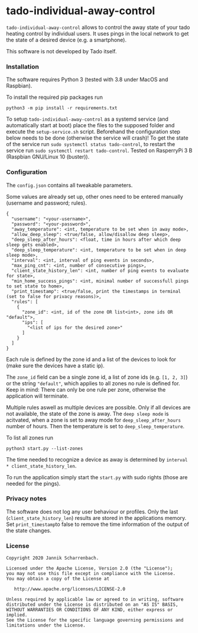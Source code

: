 # tado-individual-away-control

`tado-individual-away-control` allows to control the away state of your tado heating control by individual users.
It uses pings in the local network to get the state of a desired device (e.g. a smartphone).

This software is not developed by Tado itself.

### Installation

The software requires Python 3 (tested with 3.8 under MacOS and Raspbian).

To install the required pip packages run

```pip packets
python3 -m pip install -r requirements.txt
```

To setup `tado-individual-away-control` as a systemd service (and automatically start at boot) place the files to the supposed folder and execute the `setup-service.sh` script. Beforehand the configuration step below needs to be done (otherwise the service will crash)!
To get the state of the service run `sudo systemctl status tado-control`, to restart the service run `sudo systemctl restart tado-control`.
Tested on RasperryPi 3 B (Raspbian GNU/Linux 10 (buster)).

### Configuration

The `config.json` contains all tweakable parameters.

Some values are already set up, other ones need to be entered manually (username and password; rules).

```
{
  "username": "<your-username>",
  "password": "<your-password>",
  "away_temperature": <int, temperature to be set when in away mode>,
  "allow_deep_sleep": <true/false, allow/disallow deep sleep>,
  "deep_sleep_after_hours": <float, time in hours after which deep sleep gets enabled>,
  "deep_sleep_temperature": <int, temperature to be set when in deep sleep mode>,
  "interval": <int, interval of ping events in seconds>,
  "max_ping_cnt": <int, number of consecutive pings>,
  "client_state_history_len": <int, number of ping events to evaluate for state>,
  "min_home_success_pings": <int, minimal number of successfull pings to set state to home>,
  "print_timestamp": <true/false, print the timestamps in terminal (set to false for privacy reasons)>,
  "rules": [
    {
      "zone_id": <int, id of the zone OR list<int>, zone ids OR "default">,
      "ips": [
        "<list of ips for the desired zone>"
      ]
    }
  ]
}
```

Each rule is defined by the zone id and a list of the devices to look for (make sure the devices have a static ip).

The `zone_id` field can be a single zone id, a list of zone ids (e.g. `[1, 2, 3]`) or the string `"default"`, which applies to all zones no rule is defined for.
Keep in mind: There can only be one rule per zone, otherwise the application will terminate.

Multiple rules aswell as multiple devices are possible. Only if all devices are not available, the state of the zone is away.
The `deep sleep mode` is acitvated, when a zone is set to away mode for `deep_sleep_after_hours` number of hours. Then the temperature is set to `deep_sleep_temperature`.

To list all zones run
```pip packets
python3 start.py --list-zones
```

The time needed to recognize a device as away is determined by `interval * client_state_history_len`.

To run the application simply start the `start.py` with sudo rights (those are needed for the pings).

### Privacy notes

The software does not log any user behaviour or profiles. Only the last (`client_state_history_len`) results are stored in the applications memory.
Set `print_timestamp`to false to remove the time information of the output of the state changes.

### License

```
Copyright 2020 Jannik Scharrenbach.

Licensed under the Apache License, Version 2.0 (the "License");
you may not use this file except in compliance with the License.
You may obtain a copy of the License at

   http://www.apache.org/licenses/LICENSE-2.0

Unless required by applicable law or agreed to in writing, software
distributed under the License is distributed on an "AS IS" BASIS,
WITHOUT WARRANTIES OR CONDITIONS OF ANY KIND, either express or implied.
See the License for the specific language governing permissions and
limitations under the License.
```
